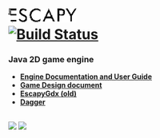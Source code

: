 # ![Escapy2.0](https://raw.githubusercontent.com/henryco/Escapy2.0/master/promo/ESCAPY.png)<br>[![Build Status](http://174.138.0.194:1997/buildStatus/icon?job=Escapy2.0/develope)](http://174.138.0.194:1997/job/Escapy2.0/job/develope/)
<h3>Java 2D game engine</h3>

   * <a href="https://github.com/henryco/Escapy2.0/blob/master/engine/doc/tex/Escapy2Doc.pdf">**Engine Documentation and User Guide**</a>
   * <a href="https://github.com/henryco/Escapy-des-doc">**Game Design document**</a>
   * <a href="https://github.com/henryco/Escapy">**EscapyGdx (old)**</a>
   * <a href="http://square.github.io/dagger/">**Dagger**</a>
<br>

<img src="https://raw.githubusercontent.com/henryco/Escapy/master/promo/esWeather.png" />
<img src="https://raw.githubusercontent.com/henryco/Escapy/master/promo/ims3.png" />
